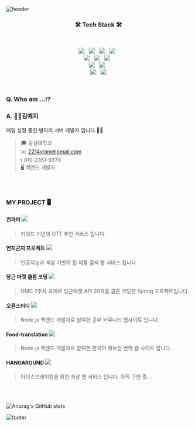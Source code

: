![header](https://capsule-render.vercel.app/api?type=slice&color=8e72dc&height=200&section=header&text=&fontSize=90)
<br><h3 align="center"><b>🛠 Tech Stack 🛠</b></h3></br>
<p align="center">
  <img src="https://img.shields.io/badge/Java-007396?style=flat-square&logo=Java&logoColor=white"/></a> &nbsp 
  <img src="https://img.shields.io/badge/C++-00599C?style=flat-square&logo=c%2B%2B&logoColor=white"/></a> &nbsp 
  <img src="https://img.shields.io/badge/Python-3776AB?style=flat-square&logo=Python&logoColor=white"/></a> &nbsp
<img src="https://img.shields.io/badge/JavaScript-F7DF1E?style=flat-square&logo=JavaScript&logoColor=white"/></a> &nbsp<br>
<img src="https://img.shields.io/badge/Spring Boot-6DB33F?style=flat-square&logo=Spring Boot&logoColor=white"/></a> &nbsp
<img src="https://img.shields.io/badge/Node.js-339933?style=flat-square&logo=Node.js&logoColor=white"/></a> &nbsp
<img src="https://img.shields.io/badge/Express-000000?style=flat-square&logo=Express&logoColor=white"/></a> &nbsp <br>
<img src="https://img.shields.io/badge/MongoDB-47A248?style=flat-square&logo=MongoDB&logoColor=white"/></a> &nbsp 
<img src="https://img.shields.io/badge/MySQL-4479A1?style=flat-square&logo=MySQL&logoColor=white"/></a> &nbsp <br>
<img src="https://img.shields.io/badge/Amazon AWS-232F3E?style=flat-square&logo=Amazon%20AWS&logoColor=white"/></a> &nbsp 
<img src="https://img.shields.io/badge/Figma-F24E1E?style=flat-square&logo=Figma&logoColor=white"/>

</p>
 
<br>  

### Q. Who am ...⁉️

### A. 👩‍💻**김예지**
매일 성장 중인 병아리 서버 개발자 입니다.🐣🐣

> 🎓 숭실대학교  
✉️ 2214yjgm@gmail.com  
📞 010-2351-9379  
🖥️ 백엔드 개발자   

<br> </br>

### MY PROJECT 🖥️

#### 컨파머 <img src="https://img.shields.io/badge/Spring Boot-6DB33F?style=flat-square&logo=Spring Boot%20AWS&logoColor=white"/></a>

>키워드 기반의 OTT 추천 서비스 입니다. 

#### 연지곤지 프로젝트 <img src="https://img.shields.io/badge/Spring Boot-6DB33F?style=flat-square&logo=Spring Boot%20AWS&logoColor=white"/></a>

>인공지능과 색상 기반의 립 제품 검색 웹 서비스 입니다.

#### 당근 마켓 클론 코딩 <img src="https://img.shields.io/badge/Spring Boot-6DB33F?style=flat-square&logo=Spring Boot%20AWS&logoColor=white"/></a>

>UMC 7주차 과제로 당근마켓 API 20개를 클론 코딩한 Spring 프로젝트입니다.

#### 오픈스터디 <img src="https://img.shields.io/badge/Node.js-339933?style=flat-square&logo=Node.js&logoColor=white"/></a>

>Node.js 백엔드 개발자로 참여한 공부 커뮤니티 웹사이트 입니다.

#### Food-translation <img src="https://img.shields.io/badge/Node.js-339933?style=flat-square&logo=Node.js&logoColor=white"/></a>

>Node.js 백엔드 개발자로 참여한 한국어 메뉴판 번역 웹 사이트 입니다.

#### HANGAROUND <img src="https://img.shields.io/badge/Node.js-339933?style=flat-square&logo=Node.js&logoColor=white"/></a>
>아이스브레이킹을 위한 화상 웹 서비스 입니다. 아직 구현 중...
  
  
<br></br>
   

![Anurag's GitHub stats](https://github-readme-stats.vercel.app/api?username=2214yj&show_icons=true&theme=buefy)

![footer](https://capsule-render.vercel.app/api?type=slice&color=e4ddf7&height=200&section=footer&text=&fontSize=90)
